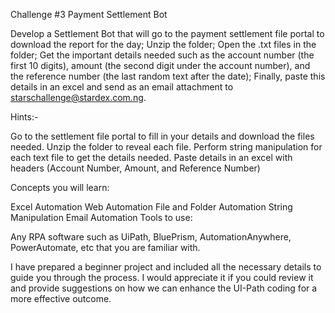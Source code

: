 
Challenge #3
Payment Settlement Bot

Develop a Settlement Bot that will go to the payment settlement file portal to download the report for the day; Unzip the folder; Open the .txt files in the folder; Get the important details needed such as the account number (the first 10 digits), amount (the second digit under the account number), and the reference number (the last random text after the date); Finally, paste this details in an excel and send as an email attachment to starschallenge@stardex.com.ng.

Hints:-

Go to the settlement file portal to fill in your details and download the files needed.
Unzip the folder to reveal each file.
Perform string manipulation for each text file to get the details needed.
Paste details in an excel with headers (Account Number, Amount, and Reference Number)

Concepts you will learn:

Excel Automation
Web Automation
File and Folder Automation
String Manipulation
Email Automation
Tools to use:

Any RPA software such as UiPath, BluePrism, AutomationAnywhere, PowerAutomate, etc that you are familiar with.

I have prepared a beginner project and included all the necessary details to guide you through the process.  I would appreciate it if you could review it and provide suggestions on how we can enhance the UI-Path coding for a more effective outcome.
